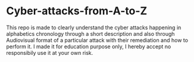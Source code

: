 # Cyber-attacks-from-A-to-Z
This repo is made to clearly understand the cyber attacks happening in alphabetics chronology through a short description and also through Audiovisual format of a particular attack with their remediation and how to perform it. I made it for education purpose only, I hereby accept no responsibily use it at your own risk.
